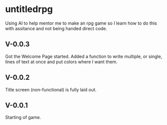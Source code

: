 # untitledrpg
Using AI to help mentor me to make an rpg game so I learn how to do this with assitance and not being handed direct code.

V-0.0.3
---
Got the Welcome Page started.
Added a function to write multiple, or single, lines of text at once and put colors where I want them.

V-0.0.2
---
Title screen (non-functional) is fully laid out.

V-0.0.1
---
Starting of game.